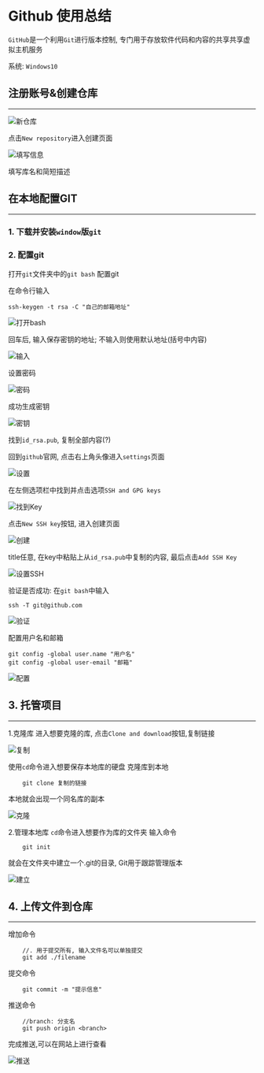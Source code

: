# Github 使用总结

`GitHub`是一个利用`Git`进行版本控制, 专门用于存放软件代码和内容的共享共享虚拟主机服务

系统: `Windows10`

## 注册账号&创建仓库
***

![新仓库](images/createNewRepository.PNG)

点击`New repository`进入创建页面

![填写信息](images/nameAndDescription.PNG)

填写库名和简短描述

## 在本地配置GIT
***

### 1. 下载并安装`window`版`git`

### 2. 配置git
打开`git`文件夹中的`git bash`
配置git

在命令行输入 
```
ssh-keygen -t rsa -C "自己的邮箱地址"

```
![打开bash](images/setting1.PNG)

回车后, 输入保存密钥的地址; 不输入则使用默认地址(括号中内容)

![输入](images/setting2.PNG)

设置密码

![密码](images/setting3.PNG)

成功生成密钥

![密钥](images/setting4.PNG)

找到`id_rsa.pub`, 复制全部内容(?)

回到`github`官网, 点击右上角头像进入`settings`页面

![设置](images/settings.PNG)

在左侧选项栏中找到并点击选项`SSH and GPG keys`

![找到Key](images/findKey.PNG)

点击`New SSH key`按钮, 进入创建页面

![创建](images/newKey.PNG)

title任意, 在key中粘贴上从`id_rsa.pub`中复制的内容, 最后点击`Add SSH Key`

![设置SSH](images/setKey.PNG)

验证是否成功: 在`git bash`中输入
```
ssh -T git@github.com
```

![验证](images/setting5.PNG)

配置用户名和邮箱
```
git config -global user.name "用户名"
git config -global user-email "邮箱"
```
![配置](images/setting6.PNG)

## 3. 托管项目
***
1.克隆库
进入想要克隆的库, 点击`Clone and download`按钮,复制链接

![复制](images/link.PNG)

使用`cd`命令进入想要保存本地库的硬盘
克隆库到本地
```
    git clone 复制的链接
```
本地就会出现一个同名库的副本

![克隆](images/setting7.PNG)

2.管理本地库
`cd`命令进入想要作为库的文件夹
输入命令
```
    git init
```
就会在文件夹中建立一个.git的目录, Git用于跟踪管理版本

![建立](images/gitInit.PNG)

## 4. 上传文件到仓库
***
增加命令
```
    //. 用于提交所有, 输入文件名可以单独提交
    git add ./filename
```
提交命令
```
    git commit -m "提示信息"
```
推送命令
```
    //branch: 分支名
    git push origin <branch>
```
完成推送,可以在网站上进行查看

![推送](images/push.PNG)